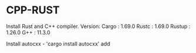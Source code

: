 # CPP-RUST
Install Rust and C++ compiler.
Version:
 Cargo : 1.69.0
 Rustc : 1.69.0
 Rustup : 1.26.0
 G++ : 11.3.0

Install autocxx - 'cargo install autocxx'
add 
